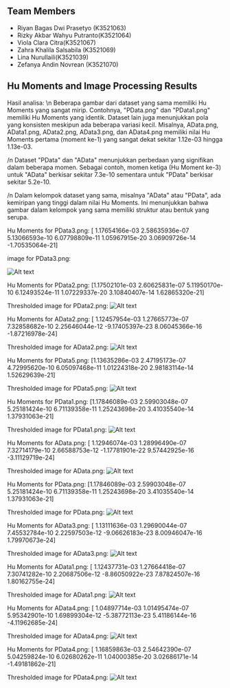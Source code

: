 ## Team Members
<ul>
<li>Riyan Bagas Dwi Prasetyo (K3521063)</li>
<li>Rizky Akbar Wahyu Putranto(K3521064)</li>
<li>Viola Clara Citra(K3521067)</li> 
<li>Zahra Khalila Salsabila (K3521069)</li>
<li>Lina Nurullaili(K3521039)</li>
<li>Zefanya Andin Novrean (K3521070)</li>
</ul>

## Hu Moments and Image Processing Results
Hasil analisa: \n Beberapa gambar dari dataset yang sama memiliki Hu Moments yang sangat mirip. Contohnya, "PData.png" dan "PData1.png" memiliki Hu Moments yang identik.
Dataset lain juga menunjukkan pola yang konsisten meskipun ada beberapa variasi kecil. Misalnya, AData.png, AData1.png, AData2.png, AData3.png, dan AData4.png memiliki nilai Hu Moments pertama (moment ke-1) yang sangat dekat sekitar 1.12e-03 hingga 1.13e-03.

/n Dataset "PData" dan "AData" menunjukkan perbedaan yang signifikan dalam beberapa momen. Sebagai contoh, momen ketiga (Hu Moment ke-3) untuk "AData" berkisar sekitar 7.3e-10 sementara untuk "PData" berkisar sekitar 5.2e-10.

/n Dalam kelompok dataset yang sama, misalnya "AData" atau "PData", ada kemiripan yang tinggi dalam nilai Hu Moments. Ini menunjukkan bahwa gambar dalam kelompok yang sama memiliki struktur atau bentuk yang serupa.


Hu Moments for PData3.png:
[ 1.17654166e-03  2.58635936e-07  5.13066593e-10  6.07798809e-11
  1.05967915e-20  3.06909726e-14 -1.70535064e-21]

image for PData3.png:

<img src="images/PData3.png" alt="Alt text" title="Optional title">

Hu Moments for PData2.png:
[1.17502101e-03 2.60625831e-07 5.11950170e-10 6.12493524e-11
 1.07229337e-20 3.10840407e-14 1.62865320e-21]

Thresholded image for PData2.png:
<img src="images/PData2.png" alt="Alt text" title="Optional title">


Hu Moments for AData2.png:
[ 1.12457954e-03  1.27665773e-07  7.32858682e-10  2.25646044e-12
 -9.17405397e-23  8.06045366e-16 -1.87216978e-24]

Thresholded image for AData2.png:
<img src="images/AData2.png" alt="Alt text" title="Optional title">

Hu Moments for PData5.png:
[1.13635286e-03 2.47195173e-07 4.72995620e-10 6.05097468e-11
 1.01224318e-20 2.98183114e-14 1.52629639e-21]

Thresholded image for PData5.png:
<img src="images/PData5.png" alt="Alt text" title="Optional title">


Hu Moments for PData1.png:
[1.17846089e-03 2.59903048e-07 5.25181424e-10 6.71139358e-11
 1.25243698e-20 3.41035540e-14 1.37931063e-21]

Thresholded image for PData1.png:
<img src="images/PData1.png" alt="Alt text" title="Optional title">

Hu Moments for AData.png:
[ 1.12946074e-03  1.28996490e-07  7.32714179e-10  2.66588753e-12
 -1.17781901e-22  9.57442925e-16 -3.11129719e-24]

Thresholded image for AData.png:
<img src="images/AData.png" alt="Alt text" title="Optional title">

Hu Moments for PData.png:
[1.17846089e-03 2.59903048e-07 5.25181424e-10 6.71139358e-11
 1.25243698e-20 3.41035540e-14 1.37931063e-21]

Thresholded image for PData.png:
<img src="images/PData.png" alt="Alt text" title="Optional title">

Hu Moments for AData3.png:
[ 1.13111636e-03  1.29690044e-07  7.45532784e-10  2.22597503e-12
 -9.06626183e-23  8.00946047e-16  1.79970673e-24]

Thresholded image for AData3.png:
<img src="images/AData3.png" alt="Alt text" title="Optional title">

Hu Moments for AData1.png:
[ 1.12437731e-03  1.27664418e-07  7.30741282e-10  2.20687506e-12
 -8.86050922e-23  7.87824507e-16  1.80162755e-24]

Thresholded image for AData1.png:
<img src="images/AData1.png" alt="Alt text" title="Optional title">


Hu Moments for AData4.png:
[ 1.04897714e-03  1.01495474e-07  5.95342901e-10  1.69899304e-12
 -5.38772113e-23  5.41186144e-16 -4.11962685e-24]

Thresholded image for AData4.png:
<img src="images/AData4.png" alt="Alt text" title="Optional title">

Hu Moments for PData4.png:
[ 1.16859863e-03  2.54642390e-07  5.04259824e-10  6.02680262e-11
  1.04000385e-20  3.02686171e-14 -1.49181862e-21]

Thresholded image for PData4.png:
<img src="images/PData4.png" alt="Alt text" title="Optional title">

